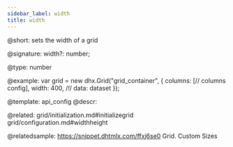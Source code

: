 ```yaml
---
sidebar_label: width
title: width
---          
```


@short: sets the width of a grid

@signature:  width?: number;


@type: number

@example: 
var grid = new dhx.Grid("grid_container", {
	columns: [// columns config],
	width: 400,  /*!*/
	data: dataset
});


@template:	api_config
@descr: 

@related: grid/initialization.md#initializegrid
grid/configuration.md#widthheight

@relatedsample: https://snippet.dhtmlx.com/ffxj6se0	Grid. Custom Sizes
